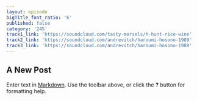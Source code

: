 ```yaml
---
layout: episode
bigTitle_font_ratio: '6'
published: false
category: '245'
track1_link: 'https://soundcloud.com/tasty-morsels/h-hunt-rice-wine'
track2_link: 'https://soundcloud.com/andrevitch/haroumi-hosono-1989'
track3_link: 'https://soundcloud.com/andrevitch/haroumi-hosono-1989'
---
```

## A New Post

Enter text in [Markdown](http://daringfireball.net/projects/markdown/). Use the toolbar above, or click the **?** button for formatting help.
